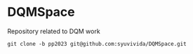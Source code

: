 # DQMSpace
Repository related to DQM work
```
git clone -b pp2023 git@github.com:syuvivida/DQMSpace.git 
```
